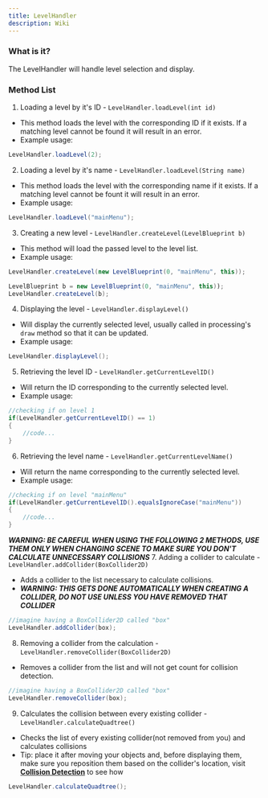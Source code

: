 ```yaml
---
title: LevelHandler
description: Wiki
---
```


### What is it?

The LevelHandler will handle level selection and display.

### Method List

1. Loading a level by it's ID - `LevelHandler.loadLevel(int id)`
  * This method loads the level with the corresponding ID if it exists. If a matching level cannot be found it will result in an error.
  * Example usage:
```java
LevelHandler.loadLevel(2);
```

2. Loading a level by it's name - `LevelHandler.loadLevel(String name)`
  * This method loads the level with the corresponding name if it exists. If a matching level cannot be fount it will result in an error.
  * Example usage:
```java
LevelHandler.loadLevel("mainMenu");
```

3. Creating a new level - `LevelHandler.createLevel(LevelBlueprint b)`
  * This method will load the passed level to the level list.
  * Example usage:
```java
LevelHandler.createLevel(new LevelBlueprint(0, "mainMenu", this));
```
```java
LevelBlueprint b = new LevelBlueprint(0, "mainMenu", this));
LevelHandler.createLevel(b);
```
4. Displaying the level - `LevelHandler.displayLevel()`
  * Will display the currently selected level, usually called in processing's `draw` method so that it can be updated.
  * Example usage:
```java
LevelHandler.displayLevel();
```

5. Retrieving the level ID - `LevelHandler.getCurrentLevelID()`
  * Will return the ID corresponding to the currently selected level.
  * Example usage:
```java
//checking if on level 1
if(LevelHandler.getCurrentLevelID() == 1)
{
    //code...
}
```

6. Retrieving the level name - `LevelHandler.getCurrentLevelName()`
  * Will return the name corresponding to the currently selected level.
  * Example usage:
```java
//checking if on level "mainMenu"
if(LevelHandler.getCurrentLevelID().equalsIgnoreCase("mainMenu"))
{
    //code...
}
```

***WARNING: BE CAREFUL WHEN USING THE FOLLOWING 2 METHODS, USE THEM ONLY WHEN CHANGING SCENE TO MAKE SURE YOU DON'T CALCULATE UNNECESSARY COLLISIONS***
7. Adding a collider to calculate - `LevelHandler.addCollider(BoxCollider2D)`
  * Adds a collider to the list necessary to calculate collisions.
  * ***WARNING: THIS GETS DONE AUTOMATICALLY WHEN CREATING A COLLIDER, DO NOT USE UNLESS YOU HAVE REMOVED THAT COLLIDER***
```java
//imagine having a BoxCollider2D called "box"
LevelHandler.addCollider(box);
```

8. Removing a collider from the calculation - `LevelHandler.removeCollider(BoxCollider2D)`
  * Removes a collider from the list and will not get count for collision detection.
```java
//imagine having a BoxCollider2D called "box"
LevelHandler.removeCollider(box);
```

9. Calculates the collision between every existing collider - `LevelHandler.calculateQuadtree()`
  * Checks the list of every existing collider(not removed from you) and calculates collisions
  * Tip: place it after moving your objects and, before displaying them, make sure you reposition them based on the collider's location, visit **[Collision Detection](CollisionDetection.md)** to see how
```java
LevelHandler.calculateQuadtree();
```

